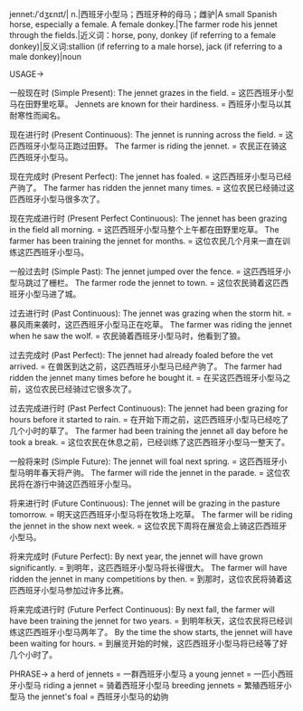 jennet:/ˈdʒɛnɪt/| n.|西班牙小型马；西班牙种的母马；雌驴|A small Spanish horse, especially a female.  A female donkey.|The farmer rode his jennet through the fields.|近义词：horse, pony, donkey (if referring to a female donkey)|反义词:stallion (if referring to a male horse), jack (if referring to a male donkey)|noun

USAGE->

一般现在时 (Simple Present):
The jennet grazes in the field. = 这匹西班牙小型马在田野里吃草。
Jennets are known for their hardiness. = 西班牙小型马以其耐寒性而闻名。

现在进行时 (Present Continuous):
The jennet is running across the field. = 这匹西班牙小型马正跑过田野。
The farmer is riding the jennet. = 农民正在骑这匹西班牙小型马。

现在完成时 (Present Perfect):
The jennet has foaled. = 这匹西班牙小型马已经产驹了。
The farmer has ridden the jennet many times. = 这位农民已经骑过这匹西班牙小型马很多次了。

现在完成进行时 (Present Perfect Continuous):
The jennet has been grazing in the field all morning. = 这匹西班牙小型马整个上午都在田野里吃草。
The farmer has been training the jennet for months. = 这位农民几个月来一直在训练这匹西班牙小型马。

一般过去时 (Simple Past):
The jennet jumped over the fence. = 这匹西班牙小型马跳过了栅栏。
The farmer rode the jennet to town. = 这位农民骑着这匹西班牙小型马进了城。

过去进行时 (Past Continuous):
The jennet was grazing when the storm hit. = 暴风雨来袭时，这匹西班牙小型马正在吃草。
The farmer was riding the jennet when he saw the wolf. = 农民骑着西班牙小型马时，他看到了狼。

过去完成时 (Past Perfect):
The jennet had already foaled before the vet arrived. = 在兽医到达之前，这匹西班牙小型马已经产驹了。
The farmer had ridden the jennet many times before he bought it. = 在买这匹西班牙小型马之前，这位农民已经骑过它很多次了。

过去完成进行时 (Past Perfect Continuous):
The jennet had been grazing for hours before it started to rain. = 在开始下雨之前，这匹西班牙小型马已经吃了几个小时的草了。
The farmer had been training the jennet all day before he took a break. = 这位农民在休息之前，已经训练了这匹西班牙小型马一整天了。


一般将来时 (Simple Future):
The jennet will foal next spring. = 这匹西班牙小型马明年春天将产驹。
The farmer will ride the jennet in the parade. = 这位农民将在游行中骑这匹西班牙小型马。

将来进行时 (Future Continuous):
The jennet will be grazing in the pasture tomorrow. = 明天这匹西班牙小型马将在牧场上吃草。
The farmer will be riding the jennet in the show next week. = 这位农民下周将在展览会上骑这匹西班牙小型马。

将来完成时 (Future Perfect):
By next year, the jennet will have grown significantly. = 到明年，这匹西班牙小型马将长得很大。
The farmer will have ridden the jennet in many competitions by then. = 到那时，这位农民将骑着这匹西班牙小型马参加过许多比赛。

将来完成进行时 (Future Perfect Continuous):
By next fall, the farmer will have been training the jennet for two years. = 到明年秋天，这位农民将已经训练这匹西班牙小型马两年了。
By the time the show starts, the jennet will have been waiting for hours. = 到展览开始的时候，这匹西班牙小型马将已经等了好几个小时了。


PHRASE->
a herd of jennets = 一群西班牙小型马
a young jennet = 一匹小西班牙小型马
riding a jennet = 骑着西班牙小型马
breeding jennets =  繁殖西班牙小型马
the jennet's foal = 西班牙小型马的幼驹
